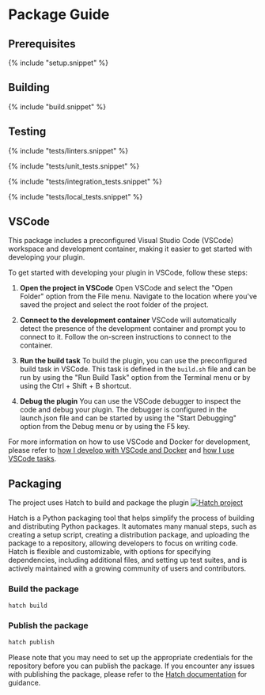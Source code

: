 # Package Guide

## Prerequisites

{% include "setup.snippet" %}

## Building

{% include "build.snippet" %}

## Testing
 
{% include "tests/linters.snippet" %}

{% include "tests/unit_tests.snippet" %}

{% include "tests/integration_tests.snippet" %}

{% include "tests/local_tests.snippet" %}

## VSCode

This package includes a preconfigured Visual Studio Code (VSCode) workspace and development container, making it easier to get started with developing your plugin. 

To get started with developing your plugin in VSCode, follow these steps:

1. **Open the project in VSCode** Open VSCode and select the "Open Folder" option from the File menu. Navigate to the location where you've saved the project and select the root folder of the project.

2. **Connect to the development container** VSCode will automatically detect the presence of the development container and prompt you to connect to it. Follow the on-screen instructions to connect to the container.

3. **Run the build task** To build the plugin, you can use the preconfigured build task in VSCode. This task is defined in the `build.sh` file and can be run by using the "Run Build Task" option from the Terminal menu or by using the Ctrl + Shift + B shortcut.

4. **Debug the plugin** You can use the VSCode debugger to inspect the code and debug your plugin. The debugger is configured in the launch.json file and can be started by using the "Start Debugging" option from the Debug menu or by using the F5 key.

For more information on how to use VSCode and Docker for development, please refer to [how I develop with VSCode and Docker](https://allisonthackston.com/articles/docker-development.html) and [how I use VSCode tasks](https://allisonthackston.com/articles/vscode-tasks.html).

## Packaging

The project uses Hatch to build and package the plugin [![Hatch project](https://img.shields.io/badge/%F0%9F%A5%9A-Hatch-4051b5.svg)](https://github.com/pypa/hatch)

Hatch is a Python packaging tool that helps simplify the process of building and distributing Python packages. It automates many manual steps, such as creating a setup script, creating a distribution package, and uploading the package to a repository, allowing developers to focus on writing code. Hatch is flexible and customizable, with options for specifying dependencies, including additional files, and setting up test suites, and is actively maintained with a growing community of users and contributors.

### Build the package

```bash
hatch build
```

### Publish the package

```bash
hatch publish
```

Please note that you may need to set up the appropriate credentials for the repository before you can publish the package. If you encounter any issues with publishing the package, please refer to the [Hatch documentation](https://hatch.pypa.io/latest/) for guidance.
